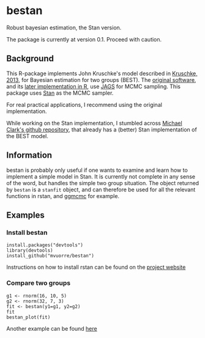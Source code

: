 # bestan

Robust bayesian estimation, the Stan version. 

The package is currently at version 0.1. Proceed with caution.

## Background

This R-package implements John Kruschke's model described in [Kruschke, 2013](http://psycnet.apa.org/journals/xge/142/2/573), for Bayesian estimation for two groups (BEST). The [original software](http://www.indiana.edu/~kruschke/BEST/), and its [later implementation in R](https://github.com/mikemeredith/BEST), use [JAGS](http://mcmc-jags.sourceforge.net/) for MCMC sampling. This package uses [Stan](http://mc-stan.org/) as the MCMC sampler.

For real practical applications, I recommend using the original implementation.

While working on the Stan implementation, I stumbled across [Michael Clark's github repository](https://github.com/mclark--/Miscellaneous-R-Code/blob/master/ModelFitting/Bayesian/rstant_testBEST.R), that already has a (better) Stan implementation of the BEST model.

## Information

bestan is probably only useful if one wants to examine and learn how to implement a simple model in Stan. It is currently not complete in any sense of the word, but handles the simple two group situation. The object returned by ```bestan``` is a ```stanfit``` object, and can therefore be used for all the relevant functions in rstan, and [ggmcmc](http://cran.r-project.org/web/packages/ggmcmc/index.html) for example.

## Examples

### Install bestan

```
install.packages("devtools")
library(devtools)
install_github("mvuorre/bestan")
```

Instructions on how to install rstan can be found on the [project website](http://mc-stan.org/)

### Compare two groups

```
g1 <- rnorm(16, 10, 5)
g2 <- rnorm(32, 7, 3)
fit <- bestan(y1=g1, y2=g2)
fit
bestan_plot(fit)
```

Another example can be found [here](http://rpubs.com/mv2521/bestan01)

